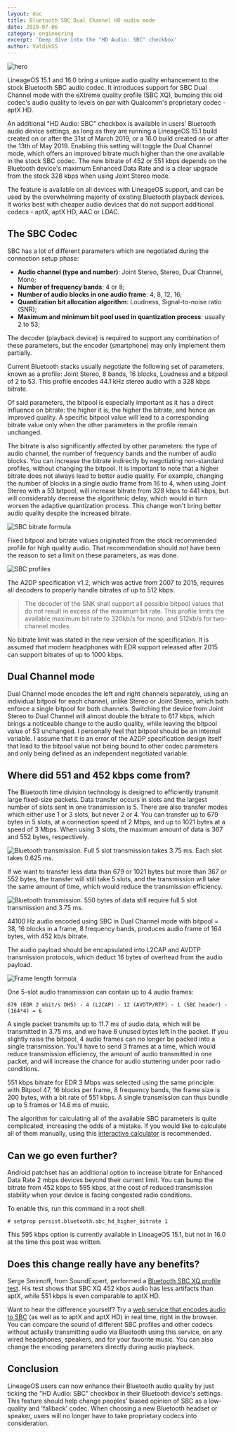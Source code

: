 ```yaml
---
layout: doc
title: Bluetooth SBC Dual Channel HD audio mode
date: 2019-07-06
category: engineering
excerpt: 'Deep dive into the "HD Audio: SBC" checkbox'
author: ValdikSS
---
```


![hero](/images/engineering/hero_bluetooth_sbc_xq.jpg)

LineageOS 15.1 and 16.0 bring a unique audio quality enhancement to the stock Bluetooth SBC audio codec. It introduces support for SBC Dual Channel mode with the eXtreme quality profile (SBC XQ), bumping this old codec's audio quality to levels on par with Qualcomm's proprietary codec - aptX HD.

An additional "HD Audio: SBC" checkbox is available in users' Bluetooth audio device settings, as long as they are running a LineageOS 15.1 build created on or after the 31st of March 2019, or a 16.0 build created on or after the 13th of May 2019. Enabling this setting will toggle the Dual Channel mode, which offers an improved bitrate much higher than the one available in the stock SBC codec. The new bitrate of 452 or 551 kbps depends on the Bluetooth device's maximum Enhanced Data Rate and is a clear upgrade from the stock 328 kbps when using Joint Stereo mode.

The feature is available on all devices with LineageOS support, and can be used by the overwhelming majority of existing Bluetooth playback devices. It works best with cheaper audio devices that do not support additional codecs - aptX, aptX HD, AAC or LDAC.

## The SBC Codec

SBC has a lot of different parameters which are negotiated during the connection setup phase:

* **Audio channel (type and number)**: Joint Stereo, Stereo, Dual Channel, Mono;
* **Number of frequency bands**: 4 or 8;
* **Number of audio blocks in one audio frame**: 4, 8, 12, 16;
* **Quantization bit allocation algorithm**: Loudness, Signal-to-noise ratio (SNR);
* **Maximum and minimum bit pool used in quantization process**: usually 2 to 53;

The decoder (playback device) is required to support any combination of these parameters, but the encoder (smartphone) may only implement them partially.

Current Bluetooth stacks usually negotiate the following set of parameters, known as a profile: Joint Stereo, 8 bands, 16 blocks, Loudness and a bitpool of 2 to 53. This profile encodes 44.1 kHz stereo audio with a 328 kbps bitrate.

Of said parameters, the bitpool is especially important as it has a direct influence on bitrate: the higher it is, the higher the bitrate, and hence an improved quality. A specific bitpool value will lead to a corresponding bitrate value only when the other parameters in the profile remain unchanged.

The bitrate is also significantly affected by other parameters: the type of audio channel, the number of frequency bands and the number of audio blocks. You can increase the bitrate indirectly by negotiating non-standard profiles, without changing the bitpool. It is important to note that a higher bitrate does not always lead to better audio quality. For example, changing the number of blocks in a single audio frame from 16 to 4, when using Joint Stereo with a 53 bitpool, will increase bitrate from 328 kbps to 441 kbps, but will considerably decrease the algorithmic delay, which would in turn worsen the adaptive quantization process. This change won't bring better audio quality despite the increased bitrate.

![SBC bitrate formula](/images/engineering/content_bluetooth_sbc_xq_0.png)

Fixed bitpool and bitrate values originated from the stock recommended profile for high quality audio. That recommendation should not have been the reason to set a limit on these parameters, as was done.

![SBC profiles](/images/engineering/content_bluetooth_sbc_xq_2.png)

The A2DP specification v1.2, which was active from 2007 to 2015, requires all decoders to properly handle bitrates of up to 512 kbps:

>The decoder of the SNK shall support all possible bitpool values that do not result in excess of the maximum bit rate. This profile limits the available maximum bit rate to 320kb/s for mono, and 512kb/s for two-channel modes.

No bitrate limit was stated in the new version of the specification. It is assumed that modern headphones with EDR support released after 2015 can support bitrates of up to 1000 kbps.

## Dual Channel mode

Dual Channel mode encodes the left and right channels separately, using an individual bitpool for each channel, unlike Stereo or Joint Stereo, which both enforce a single bitpool for both channels. Switching the device from Joint Stereo to Dual Channel will almost double the bitrate to 617 kbps, which brings a noticeable change to the audio quality, while leaving the bitpool value of 53 unchanged.
I personally feel that bitpool should be an internal variable. I assume that it is an error of the A2DP specification design itself that lead to the bitpool value not being bound to other codec parameters and only being defined as an independent negotiated variable.

## Where did 551 and 452 kbps come from?

The Bluetooth time division technology is designed to efficiently transmit large fixed-size packets. Data transfer occurs in slots and the largest number of slots sent in one transmission is 5. There are also transfer modes which either use 1 or 3 slots, but never 2 or 4. You can transfer up to 679 bytes in 5 slots, at a connection speed of 2 Mbps, and up to 1021 bytes at a speed of 3 Mbps. When using 3 slots, the maximum amount of data is 367 and 552 bytes, respectively.

![Bluetooth transmission. Full 5 slot transmission takes 3.75 ms. Each slot takes 0.625 ms.](/images/engineering/content_bluetooth_sbc_xq_3.png)

If we want to transfer less data than 679 or 1021 bytes but more than 367 or 552 bytes, the transfer will still take 5 slots, and the transmission will take the same amount of time, which would reduce the transmission efficiency.

![Bluetooth transmission. 550 bytes of data still require full 5 slot transmission and 3.75 ms.](/images/engineering/content_bluetooth_sbc_xq_4.png)

44100 Hz audio encoded using SBC in Dual Channel mode with bitpool = 38, 16 blocks in a frame, 8 frequency bands, produces audio frame of 164 bytes, with 452 kb/s bitrate.

The audio payload should be encapsulated into L2CAP and AVDTP transmission protocols, which deduct 16 bytes of overhead from the audio payload.

![Frame length formula](/images/engineering/content_bluetooth_sbc_xq_1.png)

One 5-slot audio transmission can contain up to 4 audio frames:

`679 (EDR 2 mbit/s DH5) - 4 (L2CAP) - 12 (AVDTP/RTP) - 1 (SBC header) - (164*4) = 6`

A single packet transmits up to 11.7 ms of audio data, which will be transmitted in 3.75 ms, and we have 6 unused bytes left in the packet.
If you slightly raise the bitpool, 4 audio frames can no longer be packed into a single transmission. You'll have to send 3 frames at a time, which would reduce transmission efficiency,  the amount of audio transmitted in one packet, and will increase the chance for audio stuttering under poor radio conditions.

551 kbps bitrate for EDR 3 Mbps was selected using the same principle: with Bitpool 47, 16 blocks per frame, 8 frequency bands, the frame size is 200 bytes, with a bit rate of 551 kbps. A single transmission can thus bundle up to 5 frames or 14.6 ms of music.

The algorithm for calculating all of the available SBC parameters is quite complicated, increasing the odds of a mistake. If you would like to calculate all of them manually, using this [interactive calculator](https://btcodecs.valdikss.org.ru/sbc-bitrate-calculator) is recommended.

## Can we go even further?

Android patchset has an additional option to increase bitrate for Enhanced Data Rate 2 mbps devices beyond their current limit. You can bump the bitrate from 452 kbps to 595 kbps, at the cost of reduced transmission stability when your device is facing congested radio conditions.

To enable this, run this command in a root shell:

`# setprop persist.bluetooth.sbc_hd_higher_bitrate 1`

This 595 kbps option is currently available in LineageOS 15.1, but not in 16.0 at the time this post was written.

## Does this change really have any benefits?

Serge Smirnoff, from SoundExpert, performed a [Bluetooth SBC XQ profile test](http://soundexpert.org/articles/-/blogs/audio-quality-of-sbc-xq-bluetooth-audio-codec). His test shows that SBC XQ 452 kbps audio has less artifacts than aptX, while 551 kbps is even comparable to aptX HD.

Want to hear the difference yourself? Try a [web service that encodes audio to SBC](https://btcodecs.valdikss.org.ru/sbc-encoder/) (as well as to aptX and aptX HD) in real time, right in the browser. You can compare the sound of different SBC profiles and other codecs without actually transmitting audio via Bluetooth using this service, on any wired headphones, speakers, and for your favorite music. You can also change the encoding parameters directly during audio playback.

## Conclusion

LineageOS users can now enhance their Bluetooth audio quality by just ticking the "HD Audio: SBC" checkbox in their Bluetooth device's settings. This feature should help change peoples' biased opinion of SBC as a low-quality and 'fallback' codec. When choosing a new Bluetooth headset or speaker, users will no longer have to take proprietary codecs into consideration.
